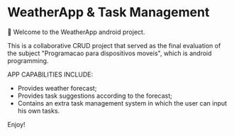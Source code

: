# WeatherApp & Task Management

👋 Welcome to the WeatherApp android project.

This is a collaborative CRUD project that served as the final evaluation of the subject "Programacao para dispositivos moveis", which is android programming.


APP CAPABILITIES INCLUDE:
- Provides weather forecast;
- Provides task suggestions according to the forecast;
- Contains an extra task management system in which the user can input his own tasks.


Enjoy!
